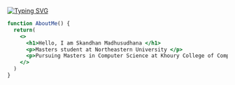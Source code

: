 [![Typing SVG](https://readme-typing-svg.demolab.com?font=Fira+Code&pause=1000&color=a5d6ff&width=435&lines=Hi+there+👋🏻,+I'm+Skandhan;Experienced+Full-stack+Web+Developer;Constantly+Learning+New+Technology)](https://git.io/typing-svg)

```jsx
function AboutMe() {
  return(
    <>
      <h1>Hello, I am Skandhan Madhusudhana </h1>
      <p>Masters student at Northeastern University </p>
      <p>Pursuing Masters in Computer Science at Khoury College of Computer Sciences </p>
    </>
  )
}
```
